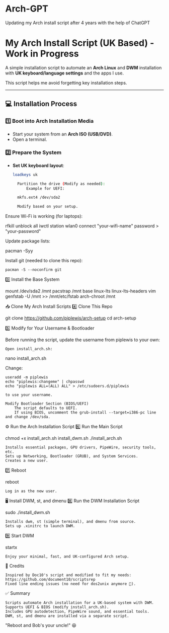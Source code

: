 # Arch-GPT
Updating my Arch install script after 4 years with the help of ChatGPT

# My Arch Install Script (UK Based) - Work in Progress  

A simple installation script to automate an **Arch Linux** and **DWM** installation with **UK keyboard/language settings** and the apps I use.  

This script helps me avoid forgetting key installation steps.  

---

## **💻 Installation Process**
### **1️⃣ Boot into Arch Installation Media**
- Start your system from an **Arch ISO (USB/DVD)**.
- Open a terminal.

### **2️⃣ Prepare the System**
- **Set UK keyboard layout**:
  ```bash
  loadkeys uk

    Partition the drive (Modify as needed):
        Example for UEFI:

    mkfs.ext4 /dev/sda2

    Modify based on your setup.

Ensure Wi-Fi is working (for laptops):

rfkill unblock all
iwctl
station wlan0 connect "your-wifi-name"
password > "your-password"

Update package lists:

pacman -Syy

Install git (needed to clone this repo):

    pacman -S --noconfirm git

3️⃣ Install the Base System

mount /dev/sda2 /mnt
pacstrap /mnt base linux-lts linux-lts-headers vim
genfstab -U /mnt >> /mnt/etc/fstab
arch-chroot /mnt

📥 Clone My Arch Install Scripts
4️⃣ Clone This Repo

git clone https://github.com/piplewis/arch-setup
cd arch-setup

5️⃣ Modify for Your Username & Bootloader

Before running the script, update the username from piplewis to your own:

    Open install_arch.sh:

nano install_arch.sh

Change:

    useradd -m piplewis
    echo "piplewis:changeme" | chpasswd
    echo "piplewis ALL=(ALL) ALL" > /etc/sudoers.d/piplewis

    to use your username.

    Modify Bootloader Section (BIOS/UEFI)
        The script defaults to UEFI.
        If using BIOS, uncomment the grub-install --target=i386-pc line and change /dev/sda.

⚙ Run the Arch Installation Script
6️⃣ Run the Main Script

chmod +x install_arch.sh install_dwm.sh
./install_arch.sh

    Installs essential packages, GPU drivers, PipeWire, security tools, etc.
    Sets up Networking, Bootloader (GRUB), and System Services.
    Creates a new user.

7️⃣ Reboot

reboot

    Log in as the new user.

🖥️ Install DWM, st, and dmenu
8️⃣ Run the DWM Installation Script

sudo ./install_dwm.sh

    Installs dwm, st (simple terminal), and dmenu from source.
    Sets up .xinitrc to launch DWM.

9️⃣ Start DWM

startx

    Enjoy your minimal, fast, and UK-configured Arch setup.

🔗 Credits

    Inspired by Doc10's script and modified to fit my needs:
    https://github.com/document10/scriptsrep
    Fixed line ending issues (no need for dos2unix anymore 🎉).

✅ Summary

    Scripts automate Arch installation for a UK-based system with DWM.
    Supports UEFI & BIOS (modify install_arch.sh).
    Includes GPU autodetection, PipeWire sound, and essential tools.
    DWM, st, and dmenu are installed via a separate script.

"Reboot and Bob's your uncle!" 😆
